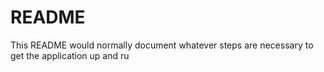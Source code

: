 # README

This README would normally document whatever steps are necessary to get the
application up and ru
